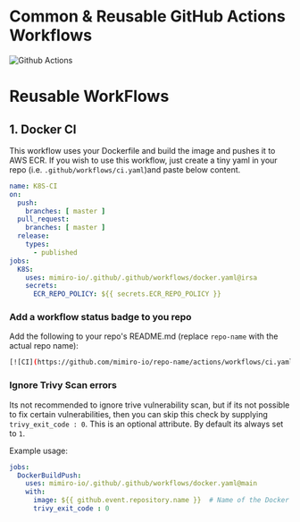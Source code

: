 
# Common & Reusable GitHub Actions Workflows

![Github Actions](https://avatars.githubusercontent.com/u/44036562?s=200&v=4)

# Reusable WorkFlows

## 1. Docker CI

This workflow uses your Dockerfile and build the image and pushes it to AWS ECR.
If you wish to use this workflow, just create a tiny yaml in your repo (i.e. `.github/workflows/ci.yaml`)and paste below content.

```yaml
name: K8S-CI
on:
  push:
    branches: [ master ]
  pull_request:
    branches: [ master ]
  release:
    types:
      - published
jobs:
  K8S:
    uses: mimiro-io/.github/.github/workflows/docker.yaml@irsa
    secrets:
      ECR_REPO_POLICY: ${{ secrets.ECR_REPO_POLICY }}
```

### Add a workflow status badge to you repo

Add the following to your repo's README.md (replace `repo-name` with the actual repo name):

```sh
[![CI](https://github.com/mimiro-io/repo-name/actions/workflows/ci.yaml/badge.svg)](https://github.com/mimiro-io/repo-name/actions/workflows/ci.yaml)
```

### Ignore Trivy Scan errors

Its not recommended to ignore trive vulnerability scan, but if its not possible to fix
certain vulnerabilities, then you can skip this check by supplying `trivy_exit_code : 0`. 
This is an optional attribute. By default its always set to `1`. 

Example usage:  

```yaml
jobs:
  DockerBuildPush:
    uses: mimiro-io/.github/.github/workflows/docker.yaml@main
    with:
      image: ${{ github.event.repository.name }}  # Name of the Docker Image (without tags and registery name)
      trivy_exit_code : 0
```
